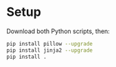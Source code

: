 # Setup

Download both Python scripts, then:
   ```bash
   pip install pillow --upgrade 
   pip install jinja2 --upgrade
   pip install .
